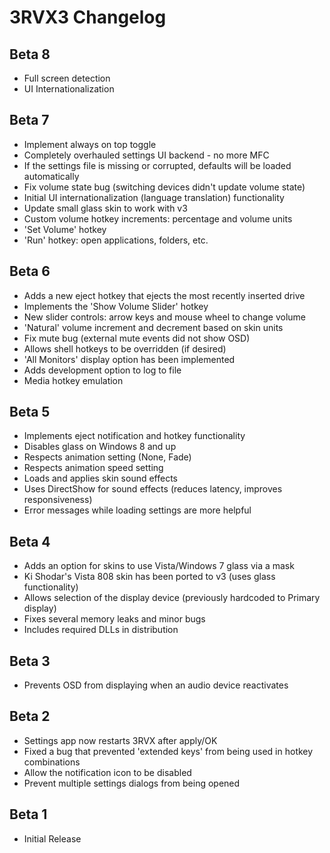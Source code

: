 3RVX3 Changelog
===============

Beta 8
------
* Full screen detection
* UI Internationalization

Beta 7
------
* Implement always on top toggle
* Completely overhauled settings UI backend - no more MFC
* If the settings file is missing or corrupted, defaults will be loaded automatically
* Fix volume state bug (switching devices didn't update volume state)
* Initial UI internationalization (language translation) functionality
* Update small glass skin to work with v3
* Custom volume hotkey increments: percentage and volume units
* 'Set Volume' hotkey
* 'Run' hotkey: open applications, folders, etc.

Beta 6
------
* Adds a new eject hotkey that ejects the most recently inserted drive
* Implements the 'Show Volume Slider' hotkey
* New slider controls: arrow keys and mouse wheel to change volume
* 'Natural' volume increment and decrement based on skin units
* Fix mute bug (external mute events did not show OSD)
* Allows shell hotkeys to be overridden (if desired)
* 'All Monitors' display option has been implemented
* Adds development option to log to file
* Media hotkey emulation

Beta 5
------
* Implements eject notification and hotkey functionality
* Disables glass on Windows 8 and up
* Respects animation setting (None, Fade)
* Respects animation speed setting
* Loads and applies skin sound effects
* Uses DirectShow for sound effects (reduces latency, improves responsiveness)
* Error messages while loading settings are more helpful

Beta 4
------
* Adds an option for skins to use Vista/Windows 7 glass via a mask
* Ki Shodar's Vista 808 skin has been ported to v3 (uses glass functionality)
* Allows selection of the display device (previously hardcoded to Primary display)
* Fixes several memory leaks and minor bugs
* Includes required DLLs in distribution

Beta 3
------
* Prevents OSD from displaying when an audio device reactivates

Beta 2
------
* Settings app now restarts 3RVX after apply/OK
* Fixed a bug that prevented 'extended keys' from being used in hotkey combinations
* Allow the notification icon to be disabled
* Prevent multiple settings dialogs from being opened

Beta 1
------
* Initial Release
